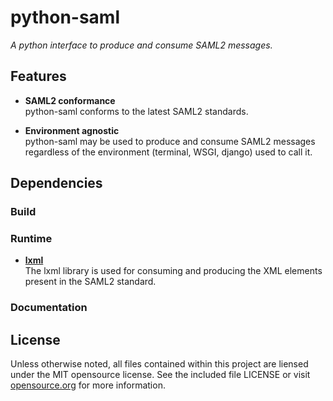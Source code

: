 python-saml
===========
_A python interface to produce and consume SAML2 messages._

Features
--------
 - __SAML2 conformance__ <br />
   python-saml conforms to the latest SAML2 standards.

 - __Environment agnostic__ <br />
   python-saml may be used to produce and consume SAML2 messages regardless
   of the environment (terminal, WSGI, django) used to call it.

Dependencies
------------
### Build

### Runtime
 - __[lxml][]__ <br />
   The lxml library is used for consuming and producing the XML elements
   present in the SAML2 standard.

[lxml]: http://pypi.python.org/pypi/lxml/

### Documentation

License
-------
Unless otherwise noted, all files contained within this project are liensed
under the MIT opensource license. See the included file LICENSE or visit
[opensource.org][] for more information.

[opensource.org]: http://opensource.org/licenses/MIT
